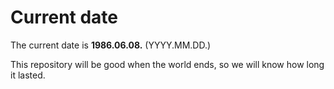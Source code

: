 # Current date

The current date is **1986.06.08.** (YYYY.MM.DD.)

This repository will be good when the world ends, so we will know how long it lasted.